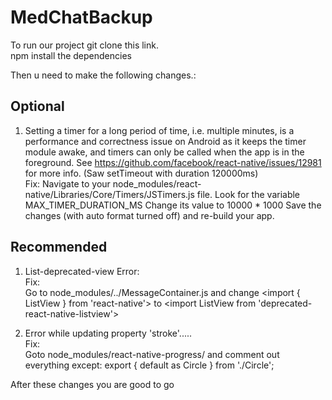 # MedChatBackup

To run our project git clone this link. <br />
npm install the dependencies

Then u need to make the following changes.\:
## Optional
1. Setting a timer for a long period of time, i.e. multiple minutes, is a performance and correctness issue on Android as it keeps the timer module awake, and timers can only be called when the app is in the foreground. See https://github.com/facebook/react-native/issues/12981 for more info.
(Saw setTimeout with duration 120000ms) <br />
Fix: 
Navigate to your node_modules/react-native/Libraries/Core/Timers/JSTimers.js file.
Look for the variable MAX_TIMER_DURATION_MS
Change its value to 10000 * 1000
Save the changes (with auto format turned off) and re-build your app.

## Recommended
1. List-deprecated-view Error: <br />
Fix: <br />
Go to node_modules/../MessageContainer.js and change <import { ListView } from 'react-native'>
to <import ListView from 'deprecated-react-native-listview'>

2. Error while updating property 'stroke'..... <br />
Fix: <br />
Goto node_modules/react-native-progress/ and
comment out everything except: export { default as Circle } from './Circle';

After these changes you are good to go
